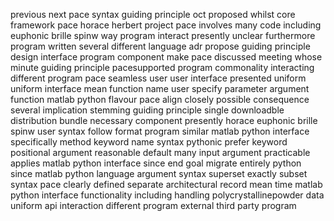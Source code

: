 previous next pace syntax guiding principle oct proposed whilst core framework pace horace herbert project pace involves many code including euphonic brille spinw way program interact presently unclear furthermore program written several different language adr propose guiding principle design interface program component make pace discussed meeting whose minute guiding principle pacesupported program commonality interacting different program pace seamless user user interface presented uniform uniform interface mean function name user specify parameter argument function matlab python flavour pace align closely possible consequence several implication stemming guiding principle single downloadble distribution bundle necessary component presently horace euphonic brille spinw user syntax follow format program similar matlab python interface specifically method keyword name syntax pythonic prefer keyword positional argument reasonable default many input argument practicable applies matlab python interface since end goal migrate entirely python since matlab python language argument syntax superset exactly subset syntax pace clearly defined separate architectural record mean time matlab python interface functionality including handling polycrystallinepowder data uniform api interaction different program external third party program